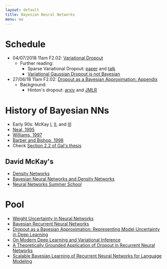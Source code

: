 ```yaml
---
layout: default
title: Bayesian Neural Networks
menu: no
---
```



# Schedule

* 04/07/2018 11am F2.02: [Variational Dropout](//papers.nips.cc/paper/5666-variational-dropout-and-the-local-reparameterization-trick.pdf)
    * Further reading: 
        * Sparse Variational Dropout: [paper](//arxiv.org/pdf/1701.05369) and [talk](//vimeo.com/238221185)
        * [Variational Gaussian Dropout is not Bayesian](//arxiv.org/pdf/1711.02989.pdf)
* 27/06/18 11am F2.02: [Dropout as a Bayesian Approximation: Appendix](//arxiv.org/pdf/1506.02157.pdf)
    * Background:
        * Hinton's dropout: [arxiv](//arxiv.org/pdf/1207.0580.pdf) and [JMLR](//jmlr.org/papers/volume15/srivastava14a.old/srivastava14a.pdf)

# History of Bayesian NNs 

* Early 90s: McKay [I](//www.mitpressjournals.org/doi/pdf/10.1162/neco.1992.4.3.448), [II](//www.mitpressjournals.org/doi/pdf/10.1162/neco.1992.4.3.415), and [III](//www.mitpressjournals.org/doi/pdf/10.1162/neco.1992.4.5.720) 
* [Neal, 1995](//www.cs.toronto.edu/~radford/ftp/thesis.pdf)
* [Williams, 1997](//papers.nips.cc/paper/1197-computing-with-infinite-networks.pdf)
* [Barber and Bishop, 1998](//www.microsoft.com/en-us/research/wp-content/uploads/2016/02/bishop-ensemble-nato-98.pdf)
* Check [Section 2.2 of Gal's thesis](//mlg.eng.cam.ac.uk/yarin/thesis/thesis.pdf)


## David McKay's

* [Density Networks](https://pdfs.semanticscholar.org/8734/b13a74765d4a78ebf15c9c38991a5302d71c.pdf)
* [Bayesian Neural Networks and Density Networks](http://www.inference.org.uk/mackay/ch_learning.pdf)
* [Neural Networks Summer School](http://www.inference.org.uk/mackay/cpi4.pdf)

# Pool

* [Weight Uncertainty in Neural Networks](https://arxiv.org/pdf/1505.05424.pdf)
* [Bayesian Recurrent Neural Networks](https://arxiv.org/pdf/1704.02798.pdf)
* [Dropout as a Bayesian Approximation: Representing Model Uncertainty in Deep Learning](https://arxiv.org/pdf/1506.02142.pdf)
* [On Modern Deep Learning and Variational Inference](http://www.approximateinference.org/accepted/GalGhahramani2015.pdf)
* [A Theoretically Grounded Application of Dropout in Recurrent Neural Networks](http://papers.nips.cc/paper/6241-a-theoretically-grounded-application-of-dropout-in-recurrent-neural-networks.pdf)
* [Scalable Bayesian Learning of Recurrent Neural Networks for Language Modeling](http://www.aclweb.org/anthology/P17-1030)

